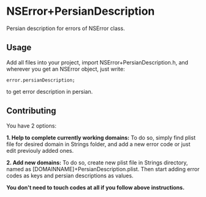 # NSError+PersianDescription

Persian description for errors of NSError class.

## Usage

Add all files into your project, import NSError+PersianDescription.h, and wherever you get an NSError object, just write:
~~~~
error.persianDescription;
~~~~
to get error description in persian.

## Contributing

You have 2 options:

**1. Help to complete currently working domains:**
To do so, simply find plist file for desired domain in Strings folder, and add a new error code or just edit previouly added ones.

**2. Add new domains:**
To do so, create new plist file in Strings directory, named as [DOMAINNAME]+PersianDescription.plist. Then start adding error codes as keys and persian descriptions as values.

**You don't need to touch codes at all if you follow above instructions.**
